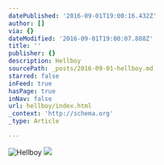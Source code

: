 ```yaml
---
datePublished: '2016-09-01T19:00:16.432Z'
author: []
via: {}
dateModified: '2016-09-01T19:00:07.888Z'
title: ''
publisher: {}
description: Hellboy
sourcePath: _posts/2016-09-01-hellboy.md
starred: false
inFeed: true
hasPage: true
inNav: false
url: hellboy/index.html
_context: 'http://schema.org'
_type: Article

---
```

![Hellboy](https://the-grid-user-content.s3-us-west-2.amazonaws.com/4ac117c3-ccbb-44a5-b65b-fb07bca0d27d.jpg)
![](https://the-grid-user-content.s3-us-west-2.amazonaws.com/74ed762b-25f6-4a7f-b651-250e62b3e26d.jpg)